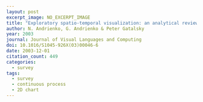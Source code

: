 ```yaml
---
layout: post
excerpt_image: NO_EXCERPT_IMAGE
title: "Exploratory spatio-temporal visualization: an analytical review"
author: N. Andrienko, G. Andrienko & Peter Gatalsky
year: 2003
journal: Journal of Visual Languages and Computing
doi: 10.1016/S1045-926X(03)00046-6
date: 2003-12-01
citation_count: 449
categories:
  - survey
tags:
  - survey
  - continuous process
  - 2D chart
---
```

